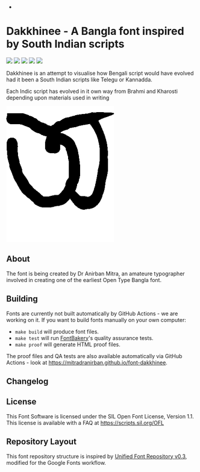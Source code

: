 -

# Dakkhinee - A Bangla font inspired by South Indian scripts 

[![][Fontbakery]](https://mitradranirban.github.io/font-dakkhinee/fontbakery/fontbakery-report.html)
[![][Universal]](https://mitradranirban.github.io/font-dakkhinee/fontbakery/fontbakery-report.html)
[![][GF Profile]](https://mitradranirban.github.io/font-dakkhinee/fontbakery/fontbakery-report.html)
[![][Outline Correctness]](https://mitradranirban.github.io/font-dakkhinee/fontbakery/fontbakery-report.html)
[![][Shaping]](https://mitradranirban.github.io/font-dakkhinee/fontbakery/fontbakery-report.html)

[Fontbakery]: https://img.shields.io/endpoint?url=https%3A%2F%2Fraw.githubusercontent.com%2Fmitradranirban%2Ffont-dakkhinee%2Fgh-pages%2Fbadges%2Foverall.json
[GF Profile]: https://img.shields.io/endpoint?url=https%3A%2F%2Fraw.githubusercontent.com%2Fmitradranirban%2Ffont-dakkhinee%2Fgh-pages%2Fbadges%2FGoogleFonts.json
[Outline Correctness]: https://img.shields.io/endpoint?url=https%3A%2F%2Fraw.githubusercontent.com%2Fmitradranirban%2Ffont-dakkhinee%2Fgh-pages%2Fbadges%2FOutlineCorrectnessChecks.json
[Shaping]: https://img.shields.io/endpoint?url=https%3A%2F%2Fraw.githubusercontent.com%2Fmitradranirban%2Ffont-dakkhinee%2Fgh-pages%2Fbadges%2FShapingChecks.json
[Universal]: https://img.shields.io/endpoint?url=https%3A%2F%2Fraw.githubusercontent.com%2Fmitradranirban%2Ffont-dakkhinee%2Fgh-pages%2Fbadges%2FUniversal.json

Dakkhinee is an attempt to visualise how Bengali script would have evolved had it been a South Indian scripts like Telegu or Kannadda. 


Each Indic script has evolved in it own way from Brahmi and Kharosti depending upon materials used in writing

![Sample Image](documentation/image1.png)

## About

The font is being created by Dr Anirban Mitra, an amateure typographer involved in creating one of the earliest Open Type Bangla font. 


## Building

Fonts are currently not built automatically by GitHub Actions - we are working on it. 
If you want to build fonts manually on your own computer:

* `make build` will produce font files.
* `make test` will run [FontBakery](https://github.com/googlefonts/fontbakery)'s quality assurance tests.
* `make proof` will generate HTML proof files.

The proof files and QA tests are also available automatically via GitHub Actions - look at https://mitradranirban.github.io/font-dakkhinee.

## Changelog

 

## License

This Font Software is licensed under the SIL Open Font License, Version 1.1.
This license is available with a FAQ at
https://scripts.sil.org/OFL

## Repository Layout

This font repository structure is inspired by [Unified Font Repository v0.3](https://github.com/unified-font-repository/Unified-Font-Repository), modified for the Google Fonts workflow.
